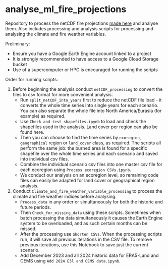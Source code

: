 # analyse_ml_fire_projections
Repository to process the netCDF fire projections [made here](https://github.com/andrewclelland/ml_fire_projections) and analyse them. Also includes processing and analysis scripts for processing and analysing the climate and fire weather variables.

Preliminary:
*  Ensure you have a Google Earth Engine account linked to a project
*  It is strongly recommended to have access to a Google Cloud Storage bucket
*  Use of a supercomputer or HPC is encouraged for running the scripts

Order for running scripts:
1.  Before beginning the analysis conduct `netCDF_processing` to convert the files to csv format for more convenient analysis.
    *  Run `split_netCDF_into_years` first to reduce the netCDF file load - it converts the whole time series into single years for each scenario. You can also separate the whole file into North America/Eurasia (for example) as required.
    *  Use `Check and test shapefiles.ipynb` to load and check the shapefiles used in the analysis. Land cover per region can also be found here.
    *  Then you can choose to find the time series by `ecoregion`, `geographical` region or `land_cover` class, as required. The scripts all perform the same job: the burned area is found for a specific shapefile over the whole time series and each scenario and saved into individual csv files.
    *  Combine the individual scenario csv files into one master csv file for each ecoregion using `Process ecoregion CSVs.ipynb`.
    *  We conduct our analysis on an ecoregion level, so remaining code files can easily be adapted for land cover or geographical region analysis.
2.  Conduct `Climate_and_fire_weather_variable_processing` to process the climate and fire weather indices before analysing.
    *  `Process_data` in any order or simultaneously for both the historic and future periods.
    *  Then `Check_for_missing_data` using these scripts. Sometimes when batch processing the data simultaneously it causes the Earth Engine system to be overloaded, and as such certain months can be missed.
    *  After the processing use `Shorten CSVs`. When the processing scripts run, it will save all previous iterations in the CSV file. To remove previous iterations, use this Notebook to save just the current scenario.
    *  Add December 2023 and all 2024 historic data for ERA5-Land and CEMS using `Add 2024 E5l and CEMS data.ipynb`.
